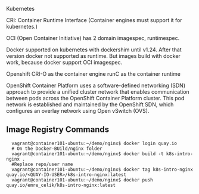 Kubernetes

CRI: Container Runtime Interface (Container engines must support it for kubernetes.)

OCI (Open Container Initiative) has 2 domain imagespec, runtimespec.

Docker supported on kubernetes with dockershim until v1.24. After that version docker not supported as runtime. But images build with docker work, because docker support OCI imagespec.

Openshift CRI-O as the container engine runC as the container runtime

OpenShift Container Platform uses a software-defined networking (SDN) approach to provide a unified cluster network that enables communication between pods across the OpenShift Container Platform cluster. This pod network is established and maintained by the OpenShift SDN, which configures an overlay network using Open vSwitch (OVS).

Image Registry Commands
------------

      vagrant@container101-ubuntu:~/demo/nginx$ docker login quay.io
      # On the Docker-BUild/nginx folder
      vagrant@container101-ubuntu:~/demo/nginx$ docker build -t k8s-intro-nginx .
      #Replace repo/user name
      vagrant@container101-ubuntu:~/demo/nginx$ docker tag k8s-intro-nginx quay.io/<QUAY-IO-USER>/k8s-intro-nginx:latest
      vagrant@container101-ubuntu:~/demo/nginx$ docker push quay.io/emre_celik/k8s-intro-nginx:latest



